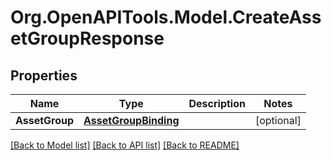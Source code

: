 # Org.OpenAPITools.Model.CreateAssetGroupResponse

## Properties

Name | Type | Description | Notes
------------ | ------------- | ------------- | -------------
**AssetGroup** | [**AssetGroupBinding**](AssetGroupBinding.md) |  | [optional] 

[[Back to Model list]](../README.md#documentation-for-models) [[Back to API list]](../README.md#documentation-for-api-endpoints) [[Back to README]](../README.md)

